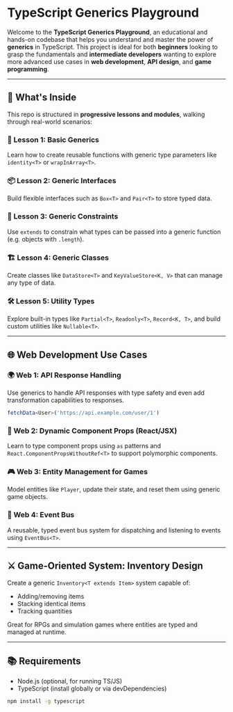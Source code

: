 # TypeScript Generics Playground

Welcome to the **TypeScript Generics Playground**, an educational and hands-on codebase that helps you understand and master the power of **generics** in TypeScript. This project is ideal for both **beginners** looking to grasp the fundamentals and **intermediate developers** wanting to explore more advanced use cases in **web development**, **API design**, and **game programming**.

---

## 🚀 What's Inside

This repo is structured in **progressive lessons and modules**, walking through real-world scenarios:

### 📘 Lesson 1: Basic Generics

Learn how to create reusable functions with generic type parameters like `identity<T>` or `wrapInArray<T>`.

### 📦 Lesson 2: Generic Interfaces

Build flexible interfaces such as `Box<T>` and `Pair<T>` to store typed data.

### 🧱 Lesson 3: Generic Constraints

Use `extends` to constrain what types can be passed into a generic function (e.g. objects with `.length`).

### 🏗 Lesson 4: Generic Classes

Create classes like `DataStore<T>` and `KeyValueStore<K, V>` that can manage any type of data.

### 🛠 Lesson 5: Utility Types

Explore built-in types like `Partial<T>`, `Readonly<T>`, `Record<K, T>`, and build custom utilities like `Nullable<T>`.

---

## 🌐 Web Development Use Cases

### 🌍 Web 1: API Response Handling

Use generics to handle API responses with type safety and even add transformation capabilities to responses.

```ts
fetchData<User>('https://api.example.com/user/1')
```

### 🧬 Web 2: Dynamic Component Props (React/JSX)

Learn to type component props using `as` patterns and `React.ComponentPropsWithoutRef<T>` to support polymorphic components.

### 🎮 Web 3: Entity Management for Games

Model entities like `Player`, update their state, and reset them using generic game objects.

### 📡 Web 4: Event Bus

A reusable, typed event bus system for dispatching and listening to events using `EventBus<T>`.

---

## ⚔ Game-Oriented System: Inventory Design

Create a generic `Inventory<T extends Item>` system capable of:

- Adding/removing items
- Stacking identical items
- Tracking quantities

Great for RPGs and simulation games where entities are typed and managed at runtime.

---

## 📚 Requirements

- Node.js (optional, for running TS/JS)
- TypeScript (install globally or via devDependencies)

```bash
npm install -g typescript
```
